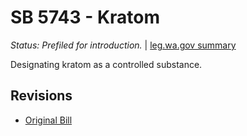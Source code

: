# SB 5743 - Kratom
*Status: Prefiled for introduction.* | [leg.wa.gov summary](https://app.leg.wa.gov/billsummary?BillNumber=5743&Year=2021)

Designating kratom as a controlled substance.

## Revisions
* [Original Bill](1/)